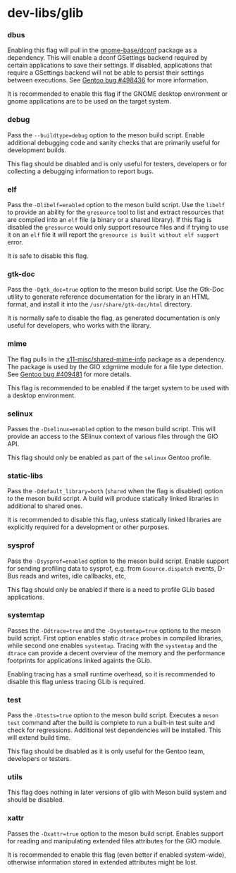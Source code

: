 # dev-libs/glib

### dbus
Enabling this flag will pull in the [gnome-base/dconf](../gnome-base/dconf.md) package as a dependency. This will enable a dconf GSettings backend required by certain applications to save their settings. If disabled, applications that require a GSettings backend will not be able to persist their settings between executions. See [Gentoo bug #498436](https://bugs.gentoo.org/498436) for more information.

It is recommended to enable this flag if the GNOME desktop environment or gnome applications are to be used on the target system.

### debug
Pass the `--buildtype=debug` option to the meson build script. Enable additional debugging code and sanity checks that are primarily useful for development builds.

This flag should be disabled and is only useful for testers, developers or for collecting a debugging information to report bugs.

### elf
Pass the `-Dlibelf=enabled` option to the meson build script. Use the `libelf` to provide an ability for the `gresource` tool to list and extract resources that are compiled into an `elf` file (a binary or a shared library). If this flag is disabled the `gresource` would only support resource files and if trying to use it on an `elf` file it will report the `gresource is built without elf support` error.

It is safe to disable this flag.

### gtk-doc
Pass the `-Dgtk_doc=true` option to the meson build script. Use the Gtk-Doc utility to generate reference documentation for the library in an HTML format, and install it into the `/usr/share/gtk-doc/html` directory.

It is normally safe to disable the flag, as generated documentation is only useful for developers, who works with the library.

### mime
The flag pulls in the [x11-misc/shared-mime-info](../x11-misc/shared-mime-info.md) package as a dependency. The package is used by the GIO xdgmime module for a file type detection. See [Gentoo bug #409481](https://bugs.gentoo.org/409481) for more details.

This flag is recommended to be enabled if the target system to be used with a desktop environment.

### selinux
Passes the `-Dselinux=enabled` option to the meson build script. This will provide an access to the SElinux context of various files through the GIO API.

This flag should only be enabled as part of the `selinux` Gentoo profile.

### static-libs
Pass the `-Ddefault_library=both` (`shared` when the flag is disabled) option to the meson build script. A build will produce statically linked libraries in additional to shared ones.

It is recommended to disable this flag, unless statically linked libraries are explicitly required for a development or other purposes.

### sysprof
Pass the `-Dsysprof=enabled` option to the meson build script. Enable support for sending profiling data to sysprof, e.g. from `Gsource.dispatch` events, D-Bus reads and writes, idle callbacks, etc,

This flag should only be enabled if there is a need to profile GLib based applications.

### systemtap
Passes the `-Ddtrace=true` and the `-Dsystemtap=true` options to the meson build script. First option enables static `dtrace` probes in compiled libraries, while second one enables `systemtap`. Tracing with the `systemtap` and the `dtrace` can provide a decent overview of the memory and the performance footprints for applications linked againts the GLib.

Enabling tracing has a small runtime overhead, so it is recommended to disable this flag unless tracing GLib is required.

### test
Pass the `-Dtests=true` option to the meson build script. Executes a `meson test` command after the build is complete to run a built-in test suite and check for regressions. Additional test dependencies will be installed. This will extend build time.

This flag should be disabled as it is only useful for the Gentoo team, developers or testers.

### utils
This flag does nothing in later versions of glib with Meson build system and should be disabled.

### xattr
Passes the `-Dxattr=true` option to the meson build script. Enables support for reading and manipulating extended files attributes for the GIO module.

It is recommended to enable this flag (even better if enabled system-wide), otherwise information stored in extended attributes might be lost.
